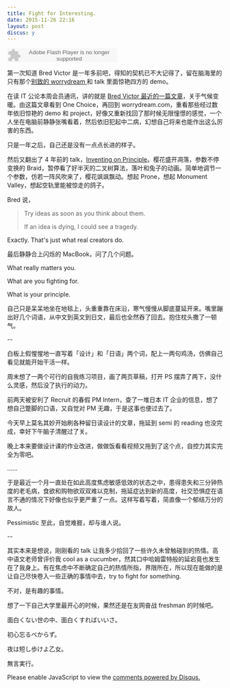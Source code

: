 ```yaml
---
title: Fight for Interesting.
date: 2015-11-26 22:16
layout: post
discus: y
---
```


<embed src="http://www.xiami.com/widget/0_1122123/singlePlayer.swf" type="application/x-shockwave-flash" width="257" height="33" wmode="transparent"></embed>

第一次知道 Bred Victor 是一年多前吧，得知的契机已不大记得了，留在脑海里的只有那个[别致的 worrydream ](http://worrydream.com/)和 talk 里面惊艳四方的 demo。

在读 IT 公论本周会员通讯，讲的就是 [Bred Victor 最近的一篇文章](http://worrydream.com/#!/ClimateChange)，关于气候变暖。由这篇文章看到 One Choice，再回到 worrydream.com，重看那些经过数年依旧惊艳的 demo 和 project，好像又重新找回了那时候无限憧憬的感觉，一个人坐在电脑前静静张嘴看着，然后依旧犯起中二病，幻想自己将来也能作出这么厉害的东西。

只是一年之后，自己还是没有一点点长进的样子。

然后又翻出了 4 年前的 talk，[Inventing on Principle](https://vimeo.com/36579366)。樱花盛开凋落，参数不停变换的 Braid，暂停看了好半天的二叉树算法，落叶和兔子的动画。简单地调节一个参数，仿若一阵风吹来了，樱花飒飒飘动。想起 Prone，想起 Monument Valley，想起空轨里能被惊走的鸽子。

Bred 说，

> Try ideas as soon as you think about them.
> 
> If an idea is dying, I could see a tragedy.

Exactly. That's just what real creators do. 

最后静静合上闪烁的 MacBook，问了几个问题。

What really matters you.

What are you fighting for.

What is your principle.

自己只是呆呆地坐在地毯上，头重重靠在床沿，寒气慢慢从脚底蔓延开来。嘴里蹦出好几个词语，从中文到英文到日文，最后也全然吞了回去。抱住枕头撒了一顿气。

--

白板上假惺惺地一直写着「设计」和「日语」两个词，配上一两句鸡汤，仿佛自己看见就能开始干活一样。

周末想了一两个可行的自我练习项目，画了两页草稿，打开 PS 摆弄了两下，没什么灵感，然后没了执行的动力。

前两天被安利了 Recruit 的春假 PM Intern，查了一堆日本 IT 企业的信息，想了想自己蹩脚的口语，又自觉对 PM 无趣，于是这事也便过去了。

今天早上莫名其妙开始刷各种留日读设计的文章，拖延到 semi 的 reading 也没完成，幸好下午脑子清醒过了关。

晚上本来要做设计课的作业改进，做做饭看看视频又拖到了这个点，自控力其实完全为零吧。

……

于是最近一个月一直处在如此高度焦虑敏感低效的状态之中，患得患失和三分钟热度的老毛病，食欲和购物欲双双难以克制，拖延症达到新的高度，社交恐惧症在语言不通的情况下好像也似乎更严重了一点。这样写着写着，简直像一个郁结万分的故人。

Pessimistic 至此，自觉难捱，却与谁人说。

--

其实本来是想说，刚刚看的 talk 让我多少拾回了一些许久未曾触碰到的热情。高中语文老师曾评价我 cool as a cucumber，然其口中哈姆雷特般的延宕竟也发生在了我身上。有在焦虑中不断确定自己的热情所指，界限所在，所以现在能做的是让自己尽快卷入一些正确的事情中去，try to fight for something.

不对，是有趣的事情。

想了一下自己大学里最开心的时候，果然还是在友网奋战 freshman 的时候吧。

面白くない世の中、面白くすればいいさ。

初心忘るべからず。

夜は短し歩けよ乙女。

無言実行。

<div id="disqus_thread"></div>
<script type="text/javascript">
    /* * * CONFIGURATION VARIABLES * * */
    var disqus_shortname = 'richor';
    
    /* * * DON'T EDIT BELOW THIS LINE * * */
    (function() {
        var dsq = document.createElement('script'); dsq.type = 'text/javascript'; dsq.async = true;
        dsq.src = '//' + disqus_shortname + '.disqus.com/embed.js';
        (document.getElementsByTagName('head')[0] || document.getElementsByTagName('body')[0]).appendChild(dsq);
    })();
</script>
<noscript>Please enable JavaScript to view the <a href="https://disqus.com/?ref_noscript" rel="nofollow">comments powered by Disqus.</a></noscript>